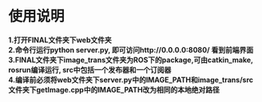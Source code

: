 # 使用说明
**1.打开FINAL文件夹下web文件夹**  
**2.命令行运行python server.py, 即可访问http://0.0.0.0:8080/ 看到前端界面**  
**3.FINAL文件夹下image_trans文件夹为ROS下的package,可由catkin_make, rosrun编译运行, src中包括一个发布器和一个订阅器**  
**4.编译前必须将web文件夹下server.py中的IMAGE_PATH和image_trans/src文件夹下getImage.cpp中的IMAGE_PATH改为相同的本地绝对路径**  
